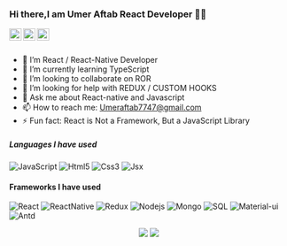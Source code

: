 ### Hi there,I am Umer Aftab React Developer 👋😄 

<a href="https://twitter.com/umeraftab7747">
  <img align="left" alt="Pawan's Twitter" width="22px" src="https://cdn.jsdelivr.net/npm/simple-icons@v3/icons/twitter.svg" />
</a>
<a href="https://github.com/Umeraftab7747">
  <img align="left" alt="Pawan's Github" width="22px" src="https://cdn.jsdelivr.net/npm/simple-icons@v3/icons/github.svg" />
</a>
<a href="https://www.facebook.com/Ranaomar321">
  <img align="left" alt="Pawan's Facebook" width="22px" src="https://cdn.jsdelivr.net/npm/simple-icons@v3/icons/facebook.svg" />
</a>
<br/>
<br/>


- 🔭 I’m React / React-Native Developer
- 🌱 I’m currently learning TypeScript
- 👯 I’m looking to collaborate on ROR
- 🤔 I’m looking for help with REDUX / CUSTOM HOOKS
- 💬 Ask me about React-native and Javascript
- 📫 How to reach me: Umeraftab7747@gmail.com
- ⚡ Fun fact: React is Not a Framework, But a JavaScript Library


##### Languages I have used

![JavaScript](https://img.shields.io/badge/-Javascript-000000?style=flat&logo=JavaScript)
![Html5](https://img.shields.io/badge/-Html5-000000?style=flat&logo=html5)
![Css3](https://img.shields.io/badge/-Css3-000000?style=flat&logo=css3)
![Jsx](https://img.shields.io/badge/-Jsx-000000?style=flat&logo=React)


#### Frameworks I have used

![React](https://img.shields.io/badge/-React-000000?style=flat&logo=React)
![ReactNative](https://img.shields.io/badge/-ReactNative-000000?style=flat&logo=ReactNative)
![Redux](https://img.shields.io/badge/-Redux-000000?style=flat&logo=redux)
![Nodejs](https://img.shields.io/badge/-node.js-000000?style=flat&logo=node.js)
![Mongo](https://img.shields.io/badge/-mongo-000000?style=flat&logo=mongodb)
![SQL](https://img.shields.io/badge/-SQL-000000?style=flat&logo=MySQL)
![Material-ui](https://img.shields.io/badge/-materialUi-000000?style=flat&logo=material-ui)
![Antd](https://img.shields.io/badge/-Antd-000000?style=flat&logo=Antd)



<p align="center">
<img src="https://github-readme-stats.vercel.app/api/top-langs/?username=Umeraftab7747&hide_langs_below=1&layout=compact&theme=dark">
<img src="https://github-readme-stats.vercel.app/api?username=Umeraftab7747&show_icons=true&theme=dark">
</p>
